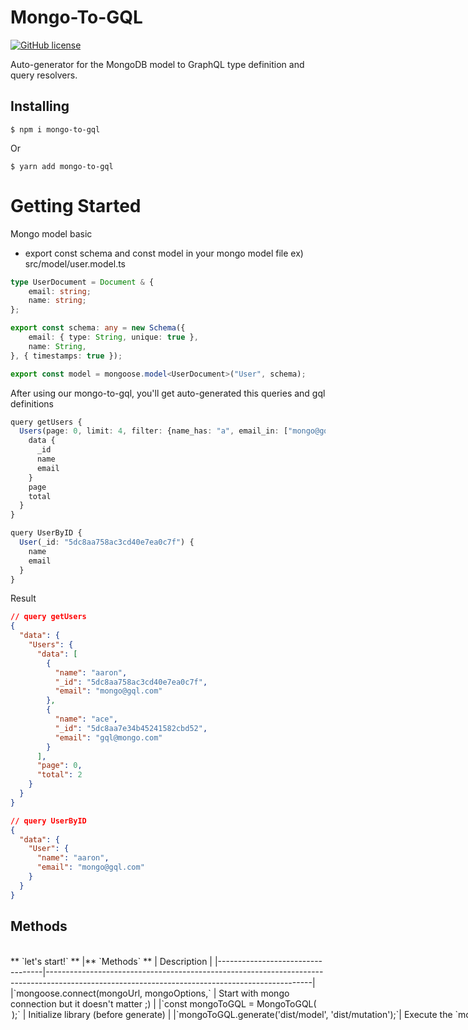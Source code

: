 # Mongo-To-GQL
<a href="https://github.com/aaronwlee/Mongo-To-GQL/blob/master/LICENSE.md"><img alt="GitHub license" src="https://img.shields.io/github/license/aaronwlee/Mongo-To-GQL"></a>

Auto-generator for the MongoDB model to GraphQL type definition and query resolvers.

## Installing

```
$ npm i mongo-to-gql
```

Or

```
$ yarn add mongo-to-gql
```

# Getting Started
Mongo model basic

* export const schema and const model in your mongo model file
ex) src/model/user.model.ts
```ts
type UserDocument = Document & {
    email: string;
    name: string;
};

export const schema: any = new Schema({
    email: { type: String, unique: true },
    name: String,
}, { timestamps: true });

export const model = mongoose.model<UserDocument>("User", schema);
```

After using our mongo-to-gql, you'll get auto-generated this queries and gql definitions
```ts
query getUsers {
  Users(page: 0, limit: 4, filter: {name_has: "a", email_in: ["mongo@gql.com", "gql@mongo.com"]}, sort: updatedAt_asc) {
    data {
      _id
      name
      email
    }
    page
    total
  }
}

query UserByID {
  User(_id: "5dc8aa758ac3cd40e7ea0c7f") {
    name
    email
  }
}
```

Result
```json
// query getUsers
{
  "data": {
    "Users": {
      "data": [
        {
          "name": "aaron",
          "_id": "5dc8aa758ac3cd40e7ea0c7f",
          "email": "mongo@gql.com"
        },
        {
          "name": "ace",
          "_id": "5dc8aa7e34b45241582cbd52",
          "email": "gql@mongo.com"
        }
      ],
      "page": 0,
      "total": 2
    }
  }
}

// query UserByID
{
  "data": {
    "User": {
      "name": "aaron",
      "email": "mongo@gql.com"
    }
  }
}
```

## Methods

<br>
** `let's start!` **      
|** `Methods` **                   | Description                                                                                                                                    |
|----------------------------------|------------------------------------------------------------------------------------------------------------------------------------------------|
|`mongoose.connect(mongoUrl, mongoOptions,` | Start with mongo connection but it doesn't matter ;)                                                                                  |
|`const mongoToGQL = MongoToGQL(<Option Logger>);`     | Initialize library (before generate)                                                                                       |
|`mongoToGQL.generate('dist/model', 'dist/mutation');`| Execute the `mongoToGQL.generate(<modelFolderPath>, <mutationFolderPath>);` method for auto generate and it's a asynchronous method |
|`mongoToGQL.typeDefs`| `mongoToGQL.typeDefs` is a public method, so you can using it to lookup GQL definition data                                                                 |
|`mongoToGQL.resolvers`| Also, `mongoToGQL.resolvers` is a public method.                                                                                                           |
|`const gqlServer = new ApolloServer(mongoToGQL.converted());`| Initialize your GQL server with apollo. `converted()` method will join the typeDefs and resolvers as an object.     |
|`const gqlServer = new ApolloServer({typeDefs: mongoToGQL.typeDefs, resolvers: mongoToGQL.resolvers}) | Alternatively                                                              |
|`gqlServer.applyMiddleware({ app });`| Apply into your express app! After your express server executed, apollo server will make a router in your `/graphql`                        |

```ts
import { ApolloServer } from 'apollo-server-express';
import MongoToGQL from 'mongo-to-gql'

const mongoOptions = {
    useCreateIndex: true,
    useUnifiedTopology: true,
    useNewUrlParser: true
}

const connectWithRetry = (mongoUrl: string) => {
    return mongoose.connect(mongoUrl, mongoOptions, function (err) {
        if (err) {
            console.log("MongoDB connection error. - retrying in 5 sec", err);
            setTimeout(connectWithRetry, 5000);
        }
        else {
            console.error("MongoDB successfully connected");
        }
    });
};

connectWithRetry(MONGODB_URI).then(async () => {
    try {
        const mongoToGQL = MongoToGQL();
        // model path and mutation path
        // this must be your build folder
        await mongoToGQL.generate('dist/model', 'dist/mutation');

        // you can see the results from this console.log
        // console.log("GQL converting start =>> ", mongoToGQL.typeDefs, "\n<<= GQL converting done")

        const gqlServer = new ApolloServer(mongoToGQL.converted());

        gqlServer.applyMiddleware({ app });
    } catch (error) {
        console.error("GQL converting error!\n", error)
        process.exit(1);
    }
})
```

<br>
<br>

## Examples

Mongo model with mongoosejs

<br>
<br>

`src/model/user.model.ts`
* schema and model are mandatory
```ts
import mongoose, { Schema, Document } from "mongoose";

type UserDocument = Document & {
    email: string;
    name: string;
    password: string;
    address: string;
    picture: string[];
    products: string[];
    test: string;
};

export const gqlOption = {
    Populate: ["products", "test"]
}

export const schema: any = new Schema({
    email: { type: String, unique: true },
    name: String,
    password: String,
    address: String,
    picture: String,
    products: [{ type: Schema.Types.ObjectId, ref: 'Product' }],
    test: { type: Schema.Types.ObjectId, ref: "Test" }
}, { timestamps: true }); 

export const model = mongoose.model<UserDocument>("User", schema);

```
<br>
<br>

model auto-generate results will be
<br>

|** `params` **| Description   |
|-------------|----------------|
| page    | Pagination                                                                                                                                              |
| limit   | page per                                                                                                                                                |
| filter  | each field name with in (array values are in data), has (regex), ne (array values are not in data); basic field name like `name` for finding exact data |
| sort    | each field name with asc or desc                                                                                                                        |

|** `result` **| Description      |
|--------------|------------------|
| data  | result data object      |
| page  | current page            |
| total | result data count       |
```ts
query getUsers {
  Users(page: 0, limit: 4, filter: {name_has: "a", email_in: ["mongo@gql.com", "gql@mongo.com"]}, sort: updatedAt_asc) {
    data {
      _id
      name
      email
    }
    page
    total
  }
}

query UserByID {
  User(_id: "5dc8aa758ac3cd40e7ea0c7f") {
    name
    email
  }
}
```
<br>
<br>

|mutation sample (in mutation folder) src/mutation/addUser.ts                                                           |
|-----------------------------------------------------------------------------------------------------------------------|
| `mutationName`, `inputType` and `resolver` are mandatory! Try to use `Mutation` interface, it'll be easier.           |
| Your mutation function name will save as starting with a lowercase.                                                   |
| Make this sure all extra input types must be declared! ex) ProductInputType                                           |
| The resolver should be an async method, but it's doesn't matter.                                                      |
```ts
import bcrypt from 'bcrypt';
import crypto from 'crypto';
import * as User from "../model/user.model";
import * as Product from "../model/product.model";
import * as Test from "../model/test.model";
import { Mutation, GQLt } from 'mongo-to-gql'

class ReturnType {
    done: boolean = false;
    error: any;
}
class AddUser implements Mutation {
    mutationName: string = "AddUser"

    public inputType = {
        name: GQLt.String,      // same as "String"
        email: GQLt.String,
        address: GQLt.String,
        password: GQLt.String,
        product: GQLt.CustomArray("ProductInputType"),      // same as "[ProductInputType]"
        test: GQLt.Custom("TestInputType")
    }

    public ProductInputType = {
        name: GQLt.String,
        detail: GQLt.String
    }

    public TestInputType = {
        text: GQLt.String
    }

    public resolver = (_: any, { input }: any): Promise<ReturnType> => {
        return new Promise((resolve, reject) => {
            bcrypt.hash(input.password, 10, async function (err, hash) {
                try {
                    if (err) {
                        resolve({ done: false, error: "bycrypt error" })
                    }
                    // Store hash in your password DB.
                    const newProduct = await Product.model.create(input.product)
                    const newTest = await Test.model.create(input.test)
                    await User.model.create({
                        name: input.name,
                        address: input.address,
                        email: input.email,
                        password: hash,
                        picture: getAvatar(input.email),
                        products: newProduct,
                        test: newTest
                    })
                    resolve({
                        done: true,
                        error: null
                    })
                } catch (error) {
                    if (error.code === 11000) {
                        resolve({ done: false, error: 'email already used' });
                    }
                    else {
                        resolve({ done: false, error: `${error} : bad happend while we are saving user data`'email already used' });
                    }
                }

            });
        })
    }
}

const getAvatar = (Email: string, size: number = 200): string => {
    const md5 = crypto.createHash("md5").update(Email).digest("hex");
    return `https://gravatar.com/avatar/${md5}?s=${size}&d=retro`;
}

export default AddUser
```


mutation auto-generate results will be
|** `params` **| Description   |
|-------------|----------------|
| input    | mutation class's inputType as a gql definition |


|** `result` **| Description      |
|--------------|------------------|
| done  | boolean for result      |
| error  | error as a JSON type    |

```ts
mutation AddUser{
	addUser(input: {
        name:"aaron", 
        email: "aaron@aaron.com", 
        password: "thisispassword", 
        product: [
            { name: "starseed", detail: "this is good!" },
            { name: "Good seed", detail: "You'll love it!" }
        ]
    }) {
        done
        error
    }
}
```


## Authors

* ***Eric Xizheng Ding*** - *Origin work* - [dingxizheng](https://github.com/dingxizheng/model_to_graphql)
* ***Aaron Wooseok Lee*** - *Initial work* - [aaronwlee](https://github.com/aaronwlee)

## License

This project is licensed under the MIT License - see the [LICENSE.md](LICENSE.md) file for details
